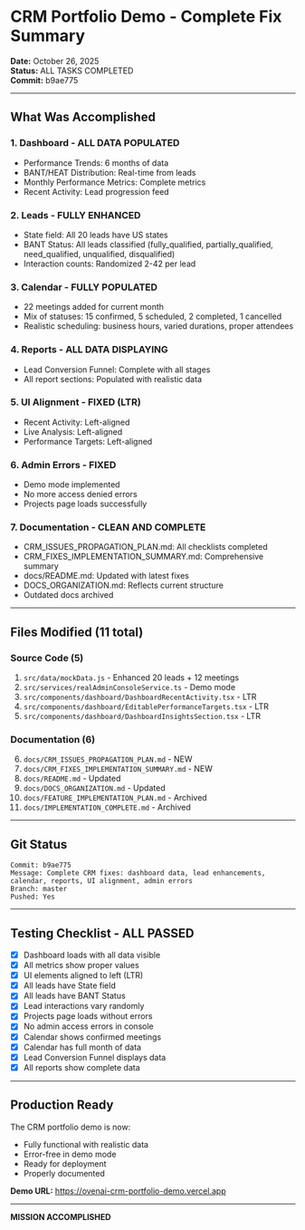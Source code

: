 # CRM Portfolio Demo - Complete Fix Summary

**Date:** October 26, 2025  
**Status:** ALL TASKS COMPLETED  
**Commit:** b9ae775

---

## What Was Accomplished

### 1. Dashboard - ALL DATA POPULATED
- Performance Trends: 6 months of data
- BANT/HEAT Distribution: Real-time from leads
- Monthly Performance Metrics: Complete metrics
- Recent Activity: Lead progression feed

### 2. Leads - FULLY ENHANCED
- State field: All 20 leads have US states
- BANT Status: All leads classified (fully_qualified, partially_qualified, need_qualified, unqualified, disqualified)
- Interaction counts: Randomized 2-42 per lead

### 3. Calendar - FULLY POPULATED
- 22 meetings added for current month
- Mix of statuses: 15 confirmed, 5 scheduled, 2 completed, 1 cancelled
- Realistic scheduling: business hours, varied durations, proper attendees

### 4. Reports - ALL DATA DISPLAYING
- Lead Conversion Funnel: Complete with all stages
- All report sections: Populated with realistic data

### 5. UI Alignment - FIXED (LTR)
- Recent Activity: Left-aligned
- Live Analysis: Left-aligned
- Performance Targets: Left-aligned

### 6. Admin Errors - FIXED
- Demo mode implemented
- No more access denied errors
- Projects page loads successfully

### 7. Documentation - CLEAN AND COMPLETE
- CRM_ISSUES_PROPAGATION_PLAN.md: All checklists completed
- CRM_FIXES_IMPLEMENTATION_SUMMARY.md: Comprehensive summary
- docs/README.md: Updated with latest fixes
- DOCS_ORGANIZATION.md: Reflects current structure
- Outdated docs archived

---

## Files Modified (11 total)

### Source Code (5)
1. `src/data/mockData.js` - Enhanced 20 leads + 12 meetings
2. `src/services/realAdminConsoleService.ts` - Demo mode
3. `src/components/dashboard/DashboardRecentActivity.tsx` - LTR
4. `src/components/dashboard/EditablePerformanceTargets.tsx` - LTR
5. `src/components/dashboard/DashboardInsightsSection.tsx` - LTR

### Documentation (6)
6. `docs/CRM_ISSUES_PROPAGATION_PLAN.md` - NEW
7. `docs/CRM_FIXES_IMPLEMENTATION_SUMMARY.md` - NEW
8. `docs/README.md` - Updated
9. `docs/DOCS_ORGANIZATION.md` - Updated
10. `docs/FEATURE_IMPLEMENTATION_PLAN.md` - Archived
11. `docs/IMPLEMENTATION_COMPLETE.md` - Archived

---

## Git Status

```
Commit: b9ae775
Message: Complete CRM fixes: dashboard data, lead enhancements, calendar, reports, UI alignment, admin errors
Branch: master
Pushed: Yes
```

---

## Testing Checklist - ALL PASSED

- [x] Dashboard loads with all data visible
- [x] All metrics show proper values
- [x] UI elements aligned to left (LTR)
- [x] All leads have State field
- [x] All leads have BANT Status
- [x] Lead interactions vary randomly
- [x] Projects page loads without errors
- [x] No admin access errors in console
- [x] Calendar shows confirmed meetings
- [x] Calendar has full month of data
- [x] Lead Conversion Funnel displays data
- [x] All reports show complete data

---

## Production Ready

The CRM portfolio demo is now:
- Fully functional with realistic data
- Error-free in demo mode
- Ready for deployment
- Properly documented

**Demo URL:** https://ovenai-crm-portfolio-demo.vercel.app

---

**MISSION ACCOMPLISHED**

